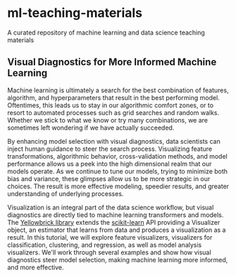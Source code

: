 # ml-teaching-materials
A curated repository of machine learning and data science teaching materials

## Visual Diagnostics for More Informed Machine Learning
Machine learning is ultimately a search for the best combination of features, algorithm, and hyperparameters that result in the best performing model. Oftentimes, this leads us to stay in our algorithmic comfort zones, or to resort to automated processes such as grid searches and random walks. Whether we stick to what we know or try many combinations, we are sometimes left wondering if we have actually succeeded.

By enhancing model selection with visual diagnostics, data scientists can inject human guidance to steer the search process. Visualizing feature transformations, algorithmic behavior, cross-validation methods, and model performance allows us a peek into the high dimensional realm that our models operate. As we continue to tune our models, trying to minimize both bias and variance, these glimpses allow us to be more strategic in our choices. The result is more effective modeling, speedier results, and greater understanding of underlying processes.

Visualization is an integral part of the data science workflow, but visual diagnostics are directly tied to machine learning transformers and models. The [Yellowbrick library](http://www.scikit-yb.org/en/latest/) extends the [scikit-learn](https://scikit-learn.org/stable/) API providing a Visualizer object, an estimator that learns from data and produces a visualization as a result. In this tutorial, we will explore feature visualizers, visualizers for classification, clustering, and regression, as well as model analysis visualizers. We'll work through several examples and show how visual diagnostics steer model selection, making machine learning more informed, and more effective.